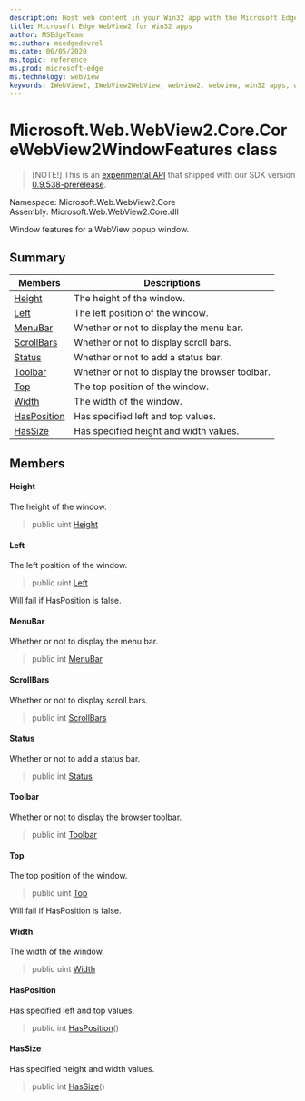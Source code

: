 ```yaml
---
description: Host web content in your Win32 app with the Microsoft Edge WebView2 control
title: Microsoft Edge WebView2 for Win32 apps
author: MSEdgeTeam
ms.author: msedgedevrel
ms.date: 06/05/2020
ms.topic: reference
ms.prod: microsoft-edge
ms.technology: webview
keywords: IWebView2, IWebView2WebView, webview2, webview, win32 apps, win32, edge, ICoreWebView2, ICoreWebView2Controller, browser control, edge html
---
```


# Microsoft.Web.WebView2.Core.CoreWebView2WindowFeatures class 

> [NOTE!]
> This is an [experimental API](../../../concepts/versioning.md#experimental-apis) that shipped with our SDK version [0.9.538-prerelease](../../../releasenotes.md#0.9.538).

Namespace: Microsoft.Web.WebView2.Core\
Assembly: Microsoft.Web.WebView2.Core.dll

Window features for a WebView popup window.

## Summary

 Members                        | Descriptions
--------------------------------|---------------------------------------------
[Height](#height) | The height of the window.
[Left](#left) | The left position of the window.
[MenuBar](#menubar) | Whether or not to display the menu bar.
[ScrollBars](#scrollbars) | Whether or not to display scroll bars.
[Status](#status) | Whether or not to add a status bar.
[Toolbar](#toolbar) | Whether or not to display the browser toolbar.
[Top](#top) | The top position of the window.
[Width](#width) | The width of the window.
[HasPosition](#hasposition) | Has specified left and top values.
[HasSize](#hassize) | Has specified height and width values.

## Members

#### Height 

The height of the window.

> public uint [Height](#height)

#### Left 

The left position of the window.

> public uint [Left](#left)

Will fail if HasPosition is false.

#### MenuBar 

Whether or not to display the menu bar.

> public int [MenuBar](#menubar)

#### ScrollBars 

Whether or not to display scroll bars.

> public int [ScrollBars](#scrollbars)

#### Status 

Whether or not to add a status bar.

> public int [Status](#status)

#### Toolbar 

Whether or not to display the browser toolbar.

> public int [Toolbar](#toolbar)

#### Top 

The top position of the window.

> public uint [Top](#top)

Will fail if HasPosition is false.

#### Width 

The width of the window.

> public uint [Width](#width)

#### HasPosition 

Has specified left and top values.

> public int [HasPosition](#hasposition)()

#### HasSize 

Has specified height and width values.

> public int [HasSize](#hassize)()

